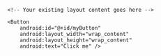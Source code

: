 <?xml version="1.0" encoding="utf-8"?>
<LinearLayout xmlns:android="http://schemas.android.com/apk/res/android"
    android:orientation="vertical"
    android:layout_width="match_parent"
    android:layout_height="match_parent">

</LinearLayout>




<?xml version="1.0" encoding="utf-8"?>
<LinearLayout xmlns:android="http://schemas.android.com/apk/res/android"
    android:orientation="vertical"
    android:layout_width="match_parent"
    android:layout_height="match_parent">

    <!-- Your existing layout content goes here -->

    <Button
        android:id="@+id/myButton"
        android:layout_width="wrap_content"
        android:layout_height="wrap_content"
        android:text="Click me" />

</LinearLayout>
